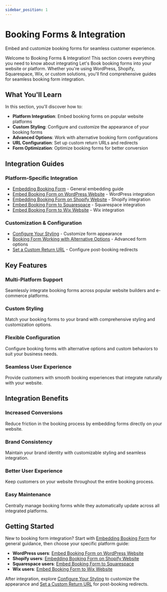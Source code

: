 ```yaml
---
sidebar_position: 1
---
```


# Booking Forms & Integration

Embed and customize booking forms for seamless customer experience.

Welcome to Booking Forms & Integration! This section covers everything you need to know about integrating Let's Book booking forms into your website or platform. Whether you're using WordPress, Shopify, Squarespace, Wix, or custom solutions, you'll find comprehensive guides for seamless booking form integration.

## What You'll Learn

In this section, you'll discover how to:

- **Platform Integration**: Embed booking forms on popular website platforms
- **Custom Styling**: Configure and customize the appearance of your booking forms
- **Advanced Options**: Work with alternative booking form configurations
- **URL Configuration**: Set up custom return URLs and redirects
- **Form Optimization**: Optimize booking forms for better conversion

## Integration Guides

### Platform-Specific Integration

- [Embedding Booking Form](./embedding-booking-form.md) - General embedding guide
- [Embed Booking Form on WordPress Website](./embed-booking-form-on-wordpress-website.md) - WordPress integration
- [Embedding Booking Form on Shopify Website](./embedding-booking-form-on-shopify-website.md) - Shopify integration
- [Embed Booking Form to Squarespace](./embed-booking-form-to-squarespace.md) - Squarespace integration
- [Embed Booking Form to Wix Website](./embed-booking-form-to-wix-website.md) - Wix integration

### Customization & Configuration

- [Configure Your Styling](./configure-your-styling.md) - Customize form appearance
- [Booking Form Working with Alternative Options](./booking-form-working-with-alternative-options.md) - Advanced form options
- [Set a Custom Return URL](./set-a-custom-return-url.md) - Configure post-booking redirects

## Key Features

### Multi-Platform Support

Seamlessly integrate booking forms across popular website builders and e-commerce platforms.

### Custom Styling

Match your booking forms to your brand with comprehensive styling and customization options.

### Flexible Configuration

Configure booking forms with alternative options and custom behaviors to suit your business needs.

### Seamless User Experience

Provide customers with smooth booking experiences that integrate naturally with your website.

## Integration Benefits

### Increased Conversions

Reduce friction in the booking process by embedding forms directly on your website.

### Brand Consistency

Maintain your brand identity with customizable styling and seamless integration.

### Better User Experience

Keep customers on your website throughout the entire booking process.

### Easy Maintenance

Centrally manage booking forms while they automatically update across all integrated platforms.

## Getting Started

New to booking form integration? Start with [Embedding Booking Form](./embedding-booking-form.md) for general guidance, then choose your specific platform guide:

- **WordPress users**: [Embed Booking Form on WordPress Website](./embed-booking-form-on-wordpress-website.md)
- **Shopify users**: [Embedding Booking Form on Shopify Website](./embedding-booking-form-on-shopify-website.md)
- **Squarespace users**: [Embed Booking Form to Squarespace](./embed-booking-form-to-squarespace.md)
- **Wix users**: [Embed Booking Form to Wix Website](./embed-booking-form-to-wix-website.md)

After integration, explore [Configure Your Styling](./configure-your-styling.md) to customize the appearance and [Set a Custom Return URL](./set-a-custom-return-url.md) for post-booking redirects.
